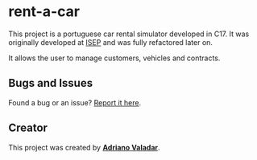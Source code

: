 # rent-a-car

This project is a portuguese car rental simulator developed in C17. It was originally developed
at [ISEP](https://www.isep.ipp.pt) and was fully refactored later on.

It allows the user to manage customers, vehicles and contracts.

## Bugs and Issues

Found a bug or an issue? [Report it here](https://github.com/adrianovaladar/rent-a-car/issues).

## Creator

This project was created by [**Adriano Valadar**](https://adrianovaladar.github.io).
